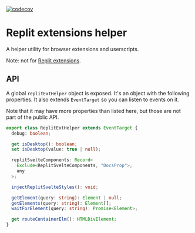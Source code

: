 [![codecov](https://codecov.io/gh/lafkpages/replit-ext-helper/graph/badge.svg?token=W1708PX42X)](https://codecov.io/gh/lafkpages/replit-ext-helper)

# Replit extensions helper

A helper utility for browser extensions and userscripts.

Note: not for [Replit extensions](https://docs.replit.com/extensions).

## API

A global `replitExtHelper` object is exposed. It's an object with the following properties.
It also extends `EventTarget` so you can listen to events on it.

Note that it may have more properties than listed here, but those are not part of the public API.

```ts
export class ReplitExtHelper extends EventTarget {
  debug: boolean;

  get isDesktop(): boolean;
  set isDesktop(value: true | null);

  replitSvelteComponents: Record<
    Exclude<ReplitSvelteComponents, "DocsProp">,
    any
  >;

  injectReplitSvelteStyles(): void;

  getElement(query: string): Element | null;
  getElements(query: string): Element[];
  waitForElement(query: string): Promise<Element>;

  get routeContainerElm(): HTMLDivElement;
}
```
